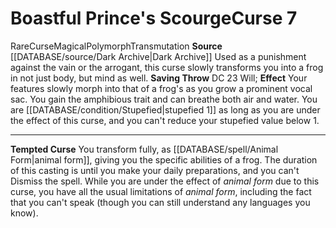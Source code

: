﻿---
element: null
id: '34'
level: '7'
name: Boastful Prince's Scourge
rarity: Rare
rus_type_level: null
saving_throw: DC 23 Will
school: Transmutation
source: '[[DATABASE/source/Dark Archive|Dark Archive]]'
trait:
- '[[DATABASE/trait/Curse|Curse]]'
- '[[DATABASE/trait/Magical|Magical]]'
- '[[DATABASE/trait/Polymorph|Polymorph]]'
- '[[DATABASE/trait/Rare|Rare]]'
- '[[DATABASE/trait/Transmutation|Transmutation]]'
type: Curse
usage: null

---
# Boastful Prince's Scourge<span class="item-type">Curse 7</span>

<span class="trait-rare item-trait">Rare</span><span class="item-trait">Curse</span><span class="item-trait">Magical</span><span class="item-trait">Polymorph</span><span class="item-trait">Transmutation</span>
**Source** [[DATABASE/source/Dark Archive|Dark Archive]]
Used as a punishment against the vain or the arrogant, this curse slowly transforms you into a frog in not just body, but mind as well.
**Saving Throw** DC 23 Will; **Effect** Your features slowly morph into that of a frog's as you grow a prominent vocal sac. You gain the amphibious trait and can breathe both air and water. You are [[DATABASE/condition/Stupefied|stupefied 1]] as long as you are under the effect of this curse, and you can't reduce your stupefied value below 1.

---
**Tempted Curse** You transform fully, as [[DATABASE/spell/Animal Form|animal form]], giving you the specific abilities of a frog. The duration of this casting is until you make your daily preparations, and you can't Dismiss the spell. While you are under the effect of _animal form_ due to this curse, you have all the usual limitations of _animal form_, including the fact that you can't speak (though you can still understand any languages you know).